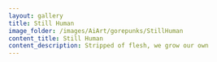```yaml
---
layout: gallery
title: Still Human
image_folder: /images/AiArt/gorepunks/StillHuman
content_title: Still Human
content_description: Stripped of flesh, we grow our own
---
```

